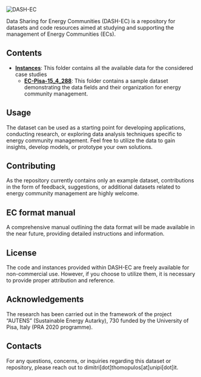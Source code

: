 ![DASH-EC](https://github.com/dimitri-thomopulos/DASH-EC/assets/62555073/4e0474b4-2ed2-4c1c-8d1e-002d57550357)

Data Sharing for Energy Communities (DASH-EC) is a repository for datasets and code resources aimed at studying and supporting the management of Energy Communities (ECs).

## Contents
- [**Instances**](https://github.com/dimitri-thomopulos/DASH-EC/tree/main/Instances): This folder contains all the available data for the considered case studies
  - [**EC-Pisa-15_4_288**](https://github.com/dimitri-thomopulos/DASH-EC/tree/main/Instances/EC-Pisa-15_4_288): This folder contains a sample dataset demonstrating the data fields and their organization for energy community management.

## Usage
The dataset can be used as a starting point for developing applications, conducting research, or exploring data analysis techniques specific to energy community management. Feel free to utilize the data to gain insights, develop models, or prototype your own solutions.

## Contributing
As the repository currently contains only an example dataset, contributions in the form of feedback, suggestions, or additional datasets related to energy community management are highly welcome. 

## EC format manual
A comprehensive manual outlining the data format will be made available in the near future, providing detailed instructions and information.

## License
The code and instances provided within DASH-EC are freely available for non-commercial use. However, if you choose to utilize them, it is necessary to provide proper attribution and reference.

## Acknowledgements
The research has been carried out in the framework of the project “AUTENS” (Sustainable Energy Autarky), 730 funded by the University of Pisa, Italy (PRA 2020 programme).

##  Contacts
For any questions, concerns, or inquiries regarding this dataset or repository, please reach out to dimitri[dot]thomopulos[at]unipi[dot]it.
